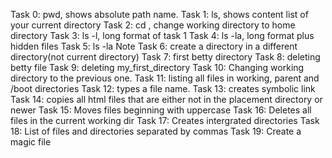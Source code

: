 Task 0: pwd, shows absolute path name.
Task 1: ls, shows content list of your current directory
Task 2: cd , change working directory to home directory
Task 3: ls -l, long format of task 1
Task 4: ls -la, long format plus hidden files
Task 5: ls -la Note
Task 6: create a directory in a different directory(not current directory)
Task 7: first betty directory
Task 8: deleting betty file
Task 9: deleting my_first_directory
Task 10: Changing working directory to the previous one.
Task 11: listing all files in working, parent and /boot directories
Task 12: types a file name.
Task 13: creates symbolic link
Task 14: copies all html files that are either not in the placement directory or newer
Task 15: Moves files beginning with uppercase
Task 16: Deletes all files in the current working dir
Task 17: Creates intergrated directories
Task 18: List of files and directories separated by commas
Task 19: Create a magic file